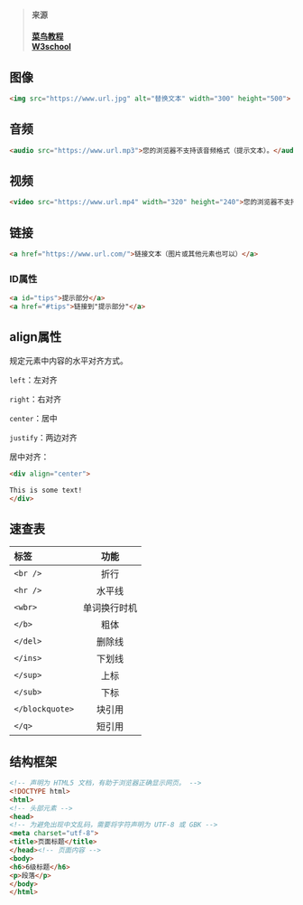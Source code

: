 >#### 来源
>[**菜鸟教程**](https://www.runoob.com/html/html-tutorial.html)  
>[**W3school**](https://www.w3school.com.cn/h.asp)

## 图像

```html
<img src="https://www.url.jpg" alt="替换文本" width="300" height="500">
```

## 音频

```html
<audio src="https://www.url.mp3">您的浏览器不支持该音频格式（提示文本）。</audio>
```

## 视频

```html
<video src="https://www.url.mp4" width="320" height="240">您的浏览器不支持该视频格式（提示文本）。</video>
```

## 链接

```html
<a href="https://www.url.com/">链接文本（图片或其他元素也可以）</a>
```

### ID属性

```html
<a id="tips">提示部分</a>
<a href="#tips">链接到"提示部分"</a>
```

## align属性

规定元素中内容的水平对齐方式。

`left`：左对齐

`right`：右对齐

`center`：居中

`justify`：两边对齐


居中对齐：

```html
<div align="center">

This is some text!
</div>
```

## 速查表

| 标签 | 功能 |
| :--- | :---: |
| `<br />` | 折行 |
| `<hr />` | 水平线 | 
| `<wbr>` | 单词换行时机 |
| `</b>` | 粗体 |
| `</del>` | 删除线 |
| `</ins>` | 下划线 |
| `</sup>` | 上标 |
| `</sub>` | 下标 |
| `</blockquote>` | 块引用 |
| `</q>` | 短引用 |

## 结构框架

```html
<!-- 声明为 HTML5 文档，有助于浏览器正确显示网页。 -->
<!DOCTYPE html>
<html>
<!-- 头部元素 -->
<head>
<!-- 为避免出现中文乱码，需要将字符声明为 UTF-8 或 GBK -->
<meta charset="utf-8">
<title>页面标题</title>
</head><!-- 页面内容 -->
<body>
<h6>6级标题</h6>
<p>段落</p>
</body>
</html>
```